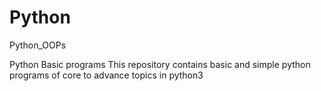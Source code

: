 # Python
Python_OOPs

Python Basic programs This repository contains basic and simple python programs of core to advance topics in python3
